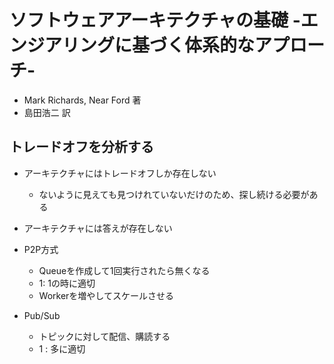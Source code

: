 # ソフトウェアアーキテクチャの基礎 -エンジアリングに基づく体系的なアプローチ-
- Mark Richards, Near Ford 著
- 島田浩二 訳

## トレードオフを分析する
- アーキテクチャにはトレードオフしか存在しない
  - ないように見えても見つけれていないだけのため、探し続ける必要がある
- アーキテクチャには答えが存在しない

- P2P方式
  - Queueを作成して1回実行されたら無くなる
  - 1: 1の時に適切
  - Workerを増やしてスケールさせる

- Pub/Sub
  - トピックに対して配信、購読する
  - 1 : 多に適切
